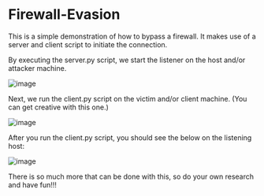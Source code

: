# Firewall-Evasion
This is a simple demonstration of how to bypass a firewall. It makes use of a server and client script to initiate the connection. 

By executing the server.py script, we start the listener on the host and/or attacker machine.

![image](https://user-images.githubusercontent.com/101802030/184319013-25466a27-8ffc-46c7-af32-aeeb092d5a50.png)

Next, we run the client.py script on the victim and/or client machine. (You can get creative with this one.)

![image](https://user-images.githubusercontent.com/101802030/184319240-29f3a486-813b-4a83-b2f1-833d4795c1dd.png)

After you run the client.py script, you should see the below on the listening host:

![image](https://user-images.githubusercontent.com/101802030/184321254-d77c0200-6f34-4a5a-b9c2-5878e0de6339.png)



There is so much more that can be done with this, so do your own research and have fun!!!
